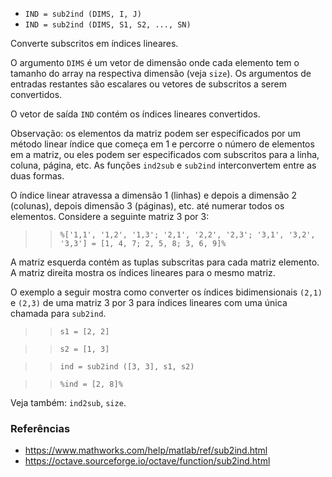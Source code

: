 - `IND = sub2ind (DIMS, I, J)`
- `IND = sub2ind (DIMS, S1, S2, ..., SN)`

Converte subscritos em índices lineares.

O argumento `DIMS` é um vetor de dimensão onde cada elemento tem o tamanho do
array na respectiva dimensão (veja `size`). Os argumentos de entradas restantes
são escalares ou vetores de subscritos a serem convertidos.

O vetor de saída `IND` contém os índices lineares convertidos.

Observação: os elementos da matriz podem ser especificados por um método linear
índice que começa em 1 e percorre o número de elementos em a matriz, ou eles
podem ser especificados com subscritos para a linha, coluna, página, etc. As
funções `ind2sub` e `sub2ind` interconvertem entre as duas formas.

O índice linear atravessa a dimensão 1 (linhas) e depois a dimensão 2
(colunas), depois dimensão 3 (páginas), etc. até numerar todos os elementos.
Considere a seguinte matriz 3 por 3:

> > `%['1,1', '1,2', '1,3'; '2,1', '2,2', '2,3'; '3,1', '3,2', '3,3'] = [1, 4, 7; 2, 5, 8; 3, 6, 9]%`

A matriz esquerda contém as tuplas subscritas para cada matriz elemento. A
matriz direita mostra os índices lineares para o mesmo matriz.

O exemplo a seguir mostra como converter os índices bidimensionais `(2,1)` e
`(2,3)` de uma matriz 3 por 3 para índices lineares com uma única chamada para
`sub2ind`.

> > `s1 = [2, 2]`

> > `s2 = [1, 3]`

> > `ind = sub2ind ([3, 3], s1, s2)`

> > `%ind = [2, 8]%`

Veja também: `ind2sub`, `size`.

### Referências

- https://www.mathworks.com/help/matlab/ref/sub2ind.html
- https://octave.sourceforge.io/octave/function/sub2ind.html
